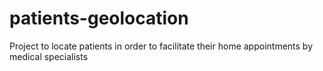 # patients-geolocation
Project to locate patients in order to facilitate their home appointments by medical specialists
